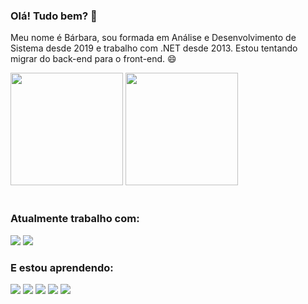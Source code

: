 ### Olá! Tudo bem? 👋

Meu nome é Bárbara, sou formada em Análise e Desenvolvimento de Sistema desde 2019 e trabalho com .NET desde 2013. Estou tentando migrar do back-end para o front-end. 😄

<div>
  <!--<img height="180em" src="https://github-readme-stats.vercel.app/api?username=barbarapxto&show_icons=true&theme=radical" />-->
  <img height="180em" src="https://github-readme-stats.vercel.app/api/top-langs/?username=barbarapxto&layout=compact&theme=outrun" />
  <img height="180em" src="https://github-readme-stats.vercel.app/api?username=barbarapxto&theme=outrun&show_icons=true" />
 </div>
<br>

<h3>Atualmente trabalho com:</h3>
<div>
  <img src="https://img.shields.io/badge/C%23-239120?style=for-the-badge&logo=c-sharp&logoColor=white">
  <img src="https://img.shields.io/badge/.NET-5C2D91?style=for-the-badge&logo=.net&logoColor=white">
</div>

<h3>E estou aprendendo:</h3>
<div>
  <img src="https://img.shields.io/badge/HTML5-E34F26?style=for-the-badge&logo=html5&logoColor=white">
  <img src="https://img.shields.io/badge/CSS3-1572B6?style=for-the-badge&logo=css3&logoColor=white">
  <img src="https://img.shields.io/badge/JavaScript-F7DF1E?style=for-the-badge&logo=javascript&logoColor=black">
  <img src="https://img.shields.io/badge/Sass-CC6699?style=for-the-badge&logo=sass&logoColor=white">
  <img src="https://img.shields.io/badge/Vue.js-35495E?style=for-the-badge&logo=vue.js&logoColor=4FC08D">
  <!--<img src="https://img.shields.io/badge/React-20232A?style=for-the-badge&logo=react&logoColor=61DAFB">-->
</div>

